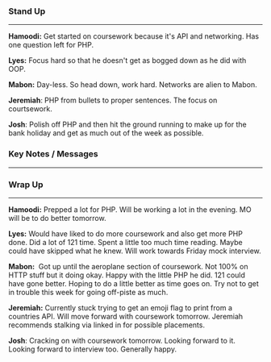 
### Stand Up
___
__Hamoodi:__ Get started on coursework because it's API and networking. Has one question left for PHP.

__Lyes:__ Focus hard so that he doesn't get as bogged down as he did with OOP.

__Mabon:__ Day-less. So head down, work hard. Networks are alien to Mabon. 

__Jeremiah__: PHP from bullets to proper sentences. The focus on courtsework.

__Josh__: Polish off PHP and then hit the ground running to make up for the bank holiday and get as much out of the week as possible.

### Key Notes / Messages
___





### Wrap Up
___
__Hamoodi:__ Prepped a lot for PHP. Will be working a lot in the evening. MO will be to do better tomorrow.

__Lyes:__ Would have liked to do more coursework and also get more PHP done. Did a lot of 121 time. Spent a little too much time reading. Maybe could have skipped what he knew. Will work towards Friday mock interview.

__Mabon:__  Got up until the aeroplane section of coursework. Not 100% on HTTP stuff but it doing okay. Happy with the little PHP he did. 121 could have gone better. Hoping to do a little better as time goes on. Try not to get in trouble this week for going off-piste as much.

__Jeremiah:__ Currently stuck trying to get an emoji flag to print from a countries API. Will move forward with coursework tomorrow. Jeremiah recommends stalking via linked in for possible placements.

__Josh__: Cracking on with coursework tomorrow. Looking forward to it. Looking forward to interview too. Generally happy.